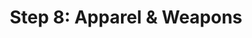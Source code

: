 ---
title: "Step 8: Apparel & Weapons"
weight: 8
type: docs
description: >
  Retextures for unique objects and treasures.
---
